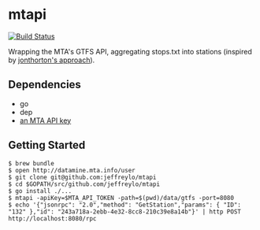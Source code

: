 # mtapi

[![Build Status](https://travis-ci.org/jeffreylo/mtapi.svg?branch=master)](https://travis-ci.org/jeffreylo/mtapi)

Wrapping the MTA's GTFS API, aggregating stops.txt into stations (inspired by
[jonthorton's approach](https://github.com/jonthornton/MTAPI)).

## Dependencies

- go
- dep
- [an MTA API key](http://datamine.mta.info/user)

## Getting Started

```
$ brew bundle
$ open http://datamine.mta.info/user
$ git clone git@github.com:jeffreylo/mtapi
$ cd $GOPATH/src/github.com/jeffreylo/mtapi
$ go install ./...
$ mtapi -apiKey=$MTA_API_TOKEN -path=$(pwd)/data/gtfs -port=8080
$ echo '{"jsonrpc": "2.0","method": "GetStation","params": { "ID": "132" },"id": "243a718a-2ebb-4e32-8cc8-210c39e8a14b"}' | http POST http://localhost:8080/rpc
```
